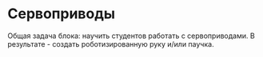 # Сервоприводы
Общая задача блока: научить студентов работать с сервоприводами. В результате - создать роботизированную руку и/или паучка.